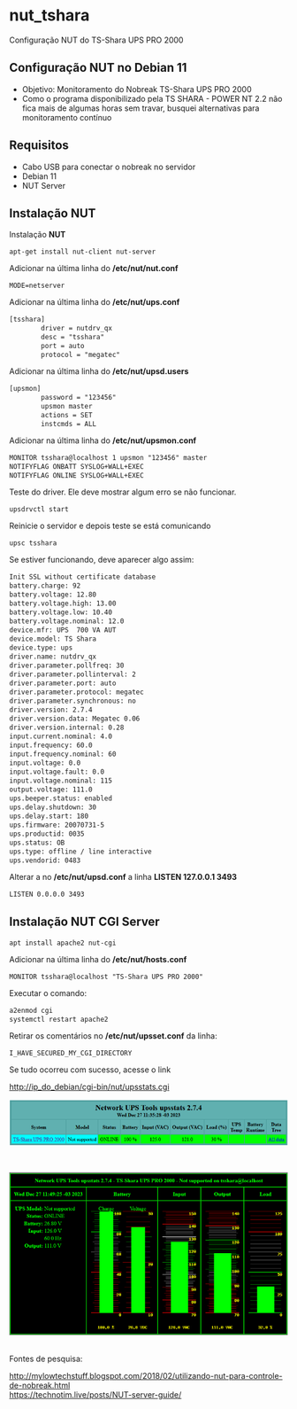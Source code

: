 # nut_tshara
Configuração NUT do TS-Shara UPS PRO 2000

## Configuração NUT no Debian 11

- Objetivo: Monitoramento do Nobreak TS-Shara UPS PRO 2000
- Como o programa disponibilizado pela TS SHARA - POWER NT 2.2 não fica mais de algumas horas sem travar, busquei alternativas para monitoramento contínuo

## Requisitos

- Cabo USB para conectar o nobreak no servidor
- Debian 11
- NUT Server

## Instalação NUT

Instalação **NUT**

	apt-get install nut-client nut-server

Adicionar na última linha do **/etc/nut/nut.conf**

	MODE=netserver

Adicionar na última linha do **/etc/nut/ups.conf**
	
	[tsshara]
        	driver = nutdrv_qx
        	desc = "tsshara"
        	port = auto
        	protocol = "megatec"

 Adicionar na última linha do **/etc/nut/upsd.users**
 
	[upsmon]
        	password = "123456"
        	upsmon master
        	actions = SET
        	instcmds = ALL

Adicionar na última linha do **/etc/nut/upsmon.conf**

	MONITOR tsshara@localhost 1 upsmon "123456" master
	NOTIFYFLAG ONBATT SYSLOG+WALL+EXEC
	NOTIFYFLAG ONLINE SYSLOG+WALL+EXEC

Teste do driver. Ele deve mostrar algum erro se não funcionar.

	upsdrvctl start

Reinicie o servidor e depois teste se está comunicando

	upsc tsshara

Se estiver funcionando, deve aparecer algo assim:
	
	Init SSL without certificate database
	battery.charge: 92
	battery.voltage: 12.80
	battery.voltage.high: 13.00
	battery.voltage.low: 10.40
	battery.voltage.nominal: 12.0
	device.mfr: UPS  700 VA AUT
	device.model: TS Shara
	device.type: ups
	driver.name: nutdrv_qx
	driver.parameter.pollfreq: 30
	driver.parameter.pollinterval: 2
	driver.parameter.port: auto
	driver.parameter.protocol: megatec
	driver.parameter.synchronous: no
	driver.version: 2.7.4
	driver.version.data: Megatec 0.06
	driver.version.internal: 0.28
	input.current.nominal: 4.0
	input.frequency: 60.0
	input.frequency.nominal: 60
	input.voltage: 0.0
	input.voltage.fault: 0.0
	input.voltage.nominal: 115
	output.voltage: 111.0
	ups.beeper.status: enabled
	ups.delay.shutdown: 30
	ups.delay.start: 180
	ups.firmware: 20070731-5
	ups.productid: 0035
	ups.status: OB
	ups.type: offline / line interactive
	ups.vendorid: 0483
	
Alterar a no **/etc/nut/upsd.conf** a linha **LISTEN 127.0.0.1 3493**

	LISTEN 0.0.0.0 3493 

## Instalação NUT CGI Server

	apt install apache2 nut-cgi

Adicionar na última linha do **/etc/nut/hosts.conf**

	MONITOR tsshara@localhost "TS-Shara UPS PRO 2000"

Executar o comando:

	a2enmod cgi
 	systemctl restart apache2

Retirar os comentários no **/etc/nut/upsset.conf** da linha:

	I_HAVE_SECURED_MY_CGI_DIRECTORY

 Se tudo ocorreu com sucesso, acesse o link

<http://ip_do_debian/cgi-bin/nut/upsstats.cgi>
<p align="center">
  <img src="https://raw.githubusercontent.com/spec-r/nut_tshara/main/img/upsstats.png">
</p>
<br />
<p align="center">
  <img src="https://raw.githubusercontent.com/spec-r/nut_tshara/main/img/upsstats2.png">
</p>
<br />
Fontes de pesquisa:

http://mylowtechstuff.blogspot.com/2018/02/utilizando-nut-para-controle-de-nobreak.html <br />
https://technotim.live/posts/NUT-server-guide/
 
